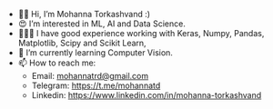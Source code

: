 - 👋🏻 Hi, I’m Mohanna Torkashvand :)
- 😍 I’m interested in ML, AI and Data Science.
- 👩🏻‍💻 I have good experience working with Keras, Numpy, Pandas, Matplotlib, Scipy and Scikit Learn, 
- 🌱 I’m currently learning Computer Vision.
- 📫 How to reach me:
  - Email: mohannatrd@gmail.com
  - Telegram: https://t.me/mohannatd
  - Linkedin: https://www.linkedin.com/in/mohanna-torkashvand

<!---
mohannatd/mohannatd is a ✨ special ✨ repository because its `README.md` (this file) appears on your GitHub profile.
You can click the Preview link to take a look at your changes.
--->
